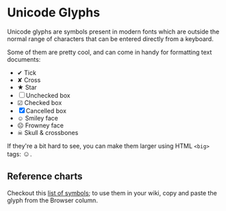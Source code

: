 # Unicode Glyphs

Unicode glyphs are symbols present in modern fonts which are outside the normal range of characters that can be entered directly from a keyboard.

Some of them are pretty cool, and can come in handy for formatting text documents:

* ✔ Tick
* ✘ Cross
* ★ Star
* ☐ Unchecked box
* ☑ Checked box
* ☒ Cancelled box
* ☺ Smiley face
* ☹ Frowney face
* ☠ Skull & crossbones

If they're a bit hard to see, you can make them larger using HTML `<big>` tags: <big>☺</big>.

## Reference charts

Checkout this [list of symbols](http://www.fileformat.info/info/unicode/category/So/list.htm); to use them in your wiki, copy and paste the glyph from the Browser column.
